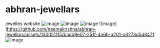 # abhran-jewellars
jewelles website
![image](https://github.com/neemakrishna/abhran-jewellars/assets/130051115/3f981e97-fb82-4deb-a6b4-4707648a63e3)
![image](https://github.com/neemakrishna/abhran-jewellars/assets/130051115/c53447d1-75cf-4720-8ac8-923ef73d7721)
![image](https://github.com/neemakrishna/abhran-jewellars/assets/130051115/e8eee8f5-cce2-419e-8cc2-68108827244a)
![image](https://github.com/neemakrishna/abhran-jewellars/assets/130051115/badb9e07-251f-4a6b-a201-a3273d5d8471
![image](https://github.com/neemakrishna/abhran-jewellars/assets/130051115/af4e8952-11a9-48e0-904a-7915cedc57ef)



